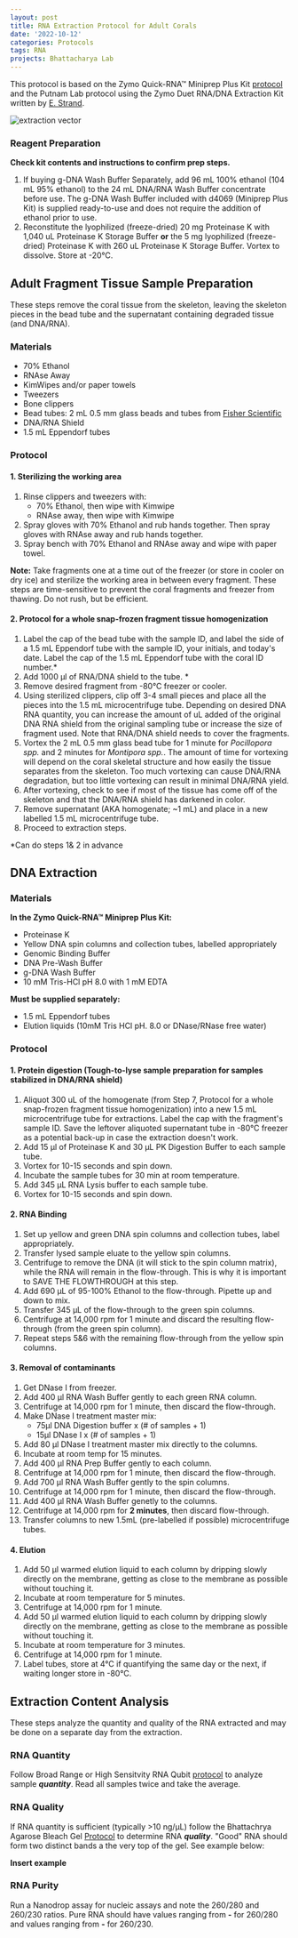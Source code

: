 ```yaml
---
layout: post
title: RNA Extraction Protocol for Adult Corals
date: '2022-10-12'
categories: Protocols
tags: RNA
projects: Bhattacharya Lab  
---
```


This protocol is based on the Zymo Quick-RNA™ Miniprep Plus Kit [protocol](https://files.zymoresearch.com/protocols/_d4068_d4069_quick-dna_miniprep_plus_kit.pdf) and the Putnam Lab protocol using the Zymo Duet RNA/DNA Extraction Kit written by [E. Strand](https://github.com/emmastrand/EmmaStrand_Notebook/blob/master/_posts/2019-05-31-Zymo-Duet-RNA-DNA-Extraction-Protocol.md).

![extraction vector](https://cdn.vectorstock.com/i/preview-2x/18/39/hand-in-red-tube-icon-flat-style-vector-26751839.webp)

### Reagent Preparation

**Check kit contents and instructions to confirm prep steps.**

1. If buying g-DNA Wash Buffer Separately, add 96 mL 100% ethanol (104 mL 95% ethanol) to the 24 mL DNA/RNA Wash Buffer concentrate before use. The g-DNA Wash Buffer included with d4069 (Miniprep Plus Kit) is supplied ready-to-use and does not require the addition of ethanol prior to use.   
2. Reconstitute the lyophilized (freeze-dried) 20 mg Proteinase K with 1,040 uL Proteinase K Storage Buffer **or** the 5 mg lyophilized (freeze-dried) Proteinase K with 260 uL Proteinase K Storage Buffer. Vortex to dissolve. Store at -20°C.

## Adult Fragment Tissue Sample Preparation

These steps remove the coral tissue from the skeleton, leaving the skeleton pieces in the bead tube and the supernatant containing degraded tissue (and DNA/RNA).

### Materials

- 70% Ethanol  
- RNAse Away  
- KimWipes and/or paper towels  
- Tweezers  
- Bone clippers  
- Bead tubes: 2 mL 0.5 mm glass beads and tubes from [Fisher Scientific](https://www.fishersci.com/shop/products/bead-tube-2ml-0-5mm-glass-50pk/15340152)  
- DNA/RNA Shield  
- 1.5 mL Eppendorf tubes  

### Protocol

#### 1. Sterilizing the working area  
1. Rinse clippers and tweezers with:  
  	-  70% Ethanol, then wipe with Kimwipe 
 	- RNAse away, then wipe with Kimwipe  
2. Spray gloves with 70% Ethanol and rub hands together. Then spray gloves with RNAse away and rub hands together.
3. Spray bench with 70% Ethanol and RNAse away and wipe with paper towel.

**Note:** Take fragments one at a time out of the freezer  (or store in cooler on dry ice) and sterilize the working area in between every fragment. These steps are time-sensitive to prevent the coral fragments and freezer from thawing. Do not rush, but be efficient.

#### 2. Protocol for a whole snap-frozen fragment tissue homogenization

1. Label the cap of the bead tube with the sample ID, and label the side of a 1.5 mL Eppendorf tube with the sample ID, your initials, and today's date. Label the cap of the 1.5 mL Eppendorf tube with the coral ID number.*      
2. Add 1000 μl of RNA/DNA shield to the tube. *
3. Remove desired fragment from -80°C freezer or cooler.   
4. Using sterilized clippers, clip off 3-4 small pieces and place all the pieces into the 1.5 mL microcentrifuge tube. Depending on desired DNA RNA quantity, you can increase the amount of uL added of the original DNA RNA shield from the original sampling tube or increase the size of fragment used. Note that RNA/DNA shield needs to cover the fragments.  
5. Vortex the 2 mL 0.5 mm glass bead tube for 1 minute for *Pocillopora spp.* and 2 minutes for *Montipora spp.*. The amount of time for vortexing will depend on the coral skeletal structure and how easily the tissue separates from the skeleton. Too much vortexing can cause DNA/RNA degradation, but too little vortexing can result in minimal DNA/RNA yield.  
6. After vortexing, check to see if most of the tissue has come off of the skeleton and that the DNA/RNA shield has darkened in color.  
7. Remove supernatant (AKA homogenate; ~1 mL) and place in a new labelled 1.5 mL microcentrifuge tube.  
8. Proceed to extraction steps.  

*Can do steps 1& 2 in advance

## DNA Extraction

### Materials

**In the Zymo Quick-RNA™ Miniprep Plus Kit:**  
- Proteinase K
- Yellow DNA spin columns and collection tubes, labelled appropriately
- Genomic Binding Buffer
- DNA Pre-Wash Buffer  
- g-DNA Wash Buffer
- 10 mM Tris-HCl pH 8.0 with 1 mM EDTA

**Must be supplied separately:**  
- 1.5 mL Eppendorf tubes  
- Elution liquids (10mM Tris HCl pH. 8.0 or DNase/RNase free water)

### Protocol

#### 1. Protein digestion (Tough-to-lyse sample preparation for samples stabilized in DNA/RNA shield)

1. Aliquot 300 uL of the homogenate (from Step 7, Protocol for a whole snap-frozen fragment tissue homogenization) into a new 1.5 mL microcentrifuge tube for extractions. Label the cap with the fragment's sample ID. Save the leftover aliquoted supernatant tube in -80°C freezer as a potential back-up in case the extraction doesn't work.  
2. Add 15 µl of Proteinase K and 30 µL PK Digestion Buffer to each sample tube.  
3. Vortex for 10-15 seconds and spin down.    
4. Incubate the sample tubes for 30 min at room temperature.  
5. Add 345 µL RNA Lysis buffer to each sample tube.  
6. Vortex for 10-15 seconds and spin down.    

#### 2. RNA Binding 

1. Set up yellow and green DNA spin columns and collection tubes, label appropriately.
2. Transfer lysed sample eluate to the yellow spin columns.  
3. Centrifuge to remove the DNA (it will stick to the spin column matrix), while the RNA will remain in the flow-through.  This is why it is important to SAVE THE FLOWTHROUGH at this step.
4.  Add 690 µL of 95-100% Ethanol to the flow-through. Pipette up and down to mix.  
5. Transfer 345 µL of the flow-through to the green spin columns.  
6. Centrifuge at 14,000 rpm for 1 minute and discard the resulting flow-through (from the green spin column).  
7. Repeat steps 5&6 with the remaining flow-through from the yellow spin columns.  

#### 3. Removal of contaminants  

1. Get DNase I from freezer.  
2. Add 400 µl RNA Wash Buffer gently to each green RNA column.  
3. Centrifuge at 14,000 rpm for 1 minute, then discard the flow-through.  
4. Make DNase I treatment master mix:
    - 75µl DNA Digestion buffer x (# of samples + 1)
    - 15µl DNase I x (# of samples + 1)
5. Add 80 µl DNase I treatment master mix directly to the columns.  
6. Incubate at room temp for 15 minutes.  
7. Add 400 µl RNA Prep Buffer gently to each column.  
8. Centrifuge at 14,000 rpm for 1 minute, then discard the flow-through.  
9. Add 700 µl RNA Wash Buffer gently to the spin columns.  
10. Centrifuge at 14,000 rpm for 1 minute, then discard the flow-through.  
11. Add 400 µl RNA Wash Buffer genetly to the columns.  
12. Centrifuge at 14,000 rpm for **2 minutes**, then discard flow-through.  
13. Transfer columns to new 1.5mL (pre-labelled if possible) microcentrifuge tubes.  

#### 4. Elution
1. Add 50 µl warmed elution liquid to each column by dripping slowly directly on the membrane, getting as close to the membrane as possible without touching it.  
2. Incubate at room temperature for 5 minutes.  
3. Centrifuge at 14,000 rpm for 1 minute.  
4. Add 50 µl warmed elution liquid to each column by dripping slowly directly on the membrane, getting as close to the membrane as possible without touching it.  
5. Incubate at room temperature for 3 minutes.  
6. Centrifuge at 14,000 rpm for 1 minute.  
7. Label tubes, store at 4°C if quantifying the same day or the next, if waiting longer store in -80°C.  

## Extraction Content Analysis

These steps analyze the quantity and quality of the RNA extracted and may be done on a separate day from the extraction.

### RNA Quantity  
Follow Broad Range or High Sensitvity RNA Qubit [protocol](https://meschedl.github.io/MESPutnam_Open_Lab_Notebook/Qubit-Protocol/) to analyze sample ***quantity***. Read all samples twice and take the average.

### RNA Quality  
If RNA quantity is sufficient (typically >10 ng/µL) follow the Bhattachrya Agarose Bleach Gel [Protocol](hhttps://echille.github.io/E.-Chille-Open-Lab-Notebook/Bhattacharya-Lab-Gel-Electrophoresis-Protocols/) to determine RNA ***quality***. "Good" RNA should form two distinct bands a the very top of the gel. See example below:

**Insert example**

### RNA Purity  
Run a Nanodrop assay for nucleic assays and note the 260/280 and 260/230 ratios. Pure RNA should have values ranging from __-__ for 260/280 and values ranging from __-__ for 260/230.
